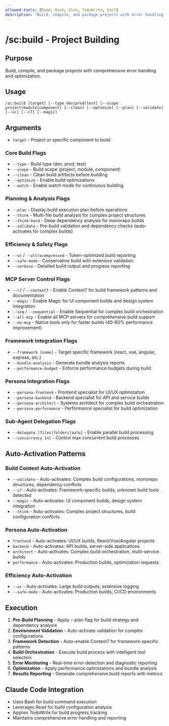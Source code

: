 ```yaml
---
allowed-tools: [Read, Bash, Glob, TodoWrite, Edit]
description: "Build, compile, and package projects with error handling and optimization"
---
```


# /sc:build - Project Building

## Purpose
Build, compile, and package projects with comprehensive error handling and optimization.

## Usage
```
/sc:build [target] [--type dev|prod|test] [--scope project|module|component] [--clean] [--optimize] [--plan] [--validate] [--uc] [--c7] [--magic]
```

## Arguments
- `target` - Project or specific component to build

### Core Build Flags
- `--type` - Build type (dev, prod, test)
- `--scope` - Build scope (project, module, component)
- `--clean` - Clean build artifacts before building
- `--optimize` - Enable build optimizations
- `--watch` - Enable watch mode for continuous building

### Planning & Analysis Flags
- `--plan` - Display build execution plan before operations
- `--think` - Multi-file build analysis for complex project structures
- `--think-hard` - Deep dependency analysis for monorepo builds
- `--validate` - Pre-build validation and dependency checks (auto-activates for complex builds)

### Efficiency & Safety Flags
- `--uc` / `--ultracompressed` - Token-optimized build reporting
- `--safe-mode` - Conservative build with extensive validation
- `--verbose` - Detailed build output and progress reporting

### MCP Server Control Flags
- `--c7` / `--context7` - Enable Context7 for build framework patterns and documentation
- `--magic` - Enable Magic for UI component builds and design system integration
- `--seq` / `--sequential` - Enable Sequential for complex build orchestration
- `--all-mcp` - Enable all MCP servers for comprehensive build support
- `--no-mcp` - Native tools only for faster builds (40-60% performance improvement)

### Framework Integration Flags
- `--framework [name]` - Target specific framework (react, vue, angular, express, etc.)
- `--bundle-analysis` - Generate bundle analysis reports
- `--performance-budget` - Enforce performance budgets during build

### Persona Integration Flags
- `--persona-frontend` - Frontend specialist for UI/UX optimization
- `--persona-backend` - Backend specialist for API and service builds
- `--persona-architect` - Systems architect for complex build orchestration
- `--persona-performance` - Performance specialist for build optimization

### Sub-Agent Delegation Flags
- `--delegate [files|folders|auto]` - Enable parallel build processing
- `--concurrency [n]` - Control max concurrent build processes

## Auto-Activation Patterns

### Build Context Auto-Activation
- `--validate` - Auto-activates: Complex build configurations, monorepo structures, dependency conflicts
- `--c7` - Auto-activates: Framework-specific builds, unknown build tools detected
- `--magic` - Auto-activates: UI component builds, design system integration
- `--think` - Auto-activates: Complex project structures, build configuration conflicts

### Persona Auto-Activation
- `frontend` - Auto-activates: UI/UX builds, React/Vue/Angular projects
- `backend` - Auto-activates: API builds, server-side applications
- `architect` - Auto-activates: Complex build orchestration, multi-service builds
- `performance` - Auto-activates: Production builds, optimization requests

### Efficiency Auto-Activation
- `--uc` - Auto-activates: Large build outputs, extensive logging
- `--safe-mode` - Auto-activates: Production builds, CI/CD environments

## Execution
1. **Pre-Build Planning** - Apply --plan flag for build strategy and dependency analysis
2. **Environment Validation** - Auto-activate validation for complex configurations
3. **Framework Detection** - Auto-enable Context7 for framework-specific patterns
4. **Build Orchestration** - Execute build process with intelligent tool selection
5. **Error Monitoring** - Real-time error detection and diagnostic reporting
6. **Optimization** - Apply performance optimizations and bundle analysis
7. **Results Reporting** - Generate comprehensive build reports with metrics

## Claude Code Integration
- Uses Bash for build command execution
- Leverages Read for build configuration analysis
- Applies TodoWrite for build progress tracking
- Maintains comprehensive error handling and reporting